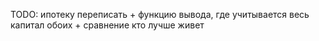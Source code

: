 TODO: ипотеку переписать + функцию вывода, где учитывается весь капитал обоих + сравнение кто лучше живет